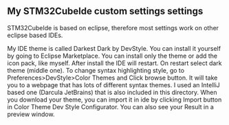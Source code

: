 ## My STM32CubeIde custom settings settings
STM32CubeIde is based on eclipse, therefore most settings work on other eclipse based IDEs. 

My IDE theme is called Darkest Dark by DevStyle. You can install it yourself by going to Eclipse Marketplace. You can install only the theme or add the icon pack, like myself. After install the IDE will restart. On restart select dark theme (middle one).
To change syntax highlighting style, go to Preferences>DevStyle>Color Themes and Click browse button. It will take you to a webpage that has lots of different syntax themes. I used an IntelliJ based one (Darcula JetBrains) that is also included in this directory. When you download your theme, you can import it in ide by clicking Import button in Color Theme Dev Style Configurator. You can also see your Result in a preview window.
